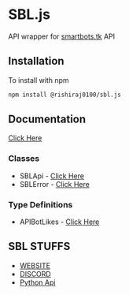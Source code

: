 
# SBL.js

API wrapper for [smartbots.tk](https://smartbots.tk) API

## Installation

To install with npm

```bash
npm install @rishiraj0100/sbl.js
```
  
## Documentation

[Click Here](https://js.docs.smartbots.tk/)

### Classes

- SBLApi   - [Click Here](https://js.docs.smartbots.tk/SBLApi.html)
- SBLError - [Click Here](https://js.docs.smartbots.tk/SBLError.html)

### Type Definitions

- APIBotLikes - [Click Here](https://js.docs.smartbots.tk/global.html#APIBotLikes)

## SBL STUFFS

- [WEBSITE](https://smartbots.tk)
- [DISCORD](https://smartbots.tk/join)
- [Python Api](https://py.docs.smartbots.tk)
